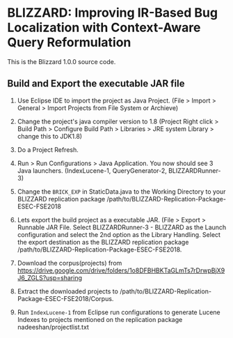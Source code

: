 # BLIZZARD: Improving IR-Based Bug Localization with Context-Aware Query Reformulation

This is the Blizzard 1.0.0 source code.

## Build and Export the executable JAR file
1. Use Eclipse IDE to import the project as Java Project. (File > Import > General > Import Projects from File System or Archieve)

2. Change the project's java compiler version to 1.8 (Project Right click > Build Path > Configure Build Path > Libraries > JRE system Library > change this to JDK1.8)
3. Do a Project Refresh.

4. Run > Run Configurations > Java Application. You now should see 3 Java launchers. (IndexLucene-1, QueryGenerator-2, BLIZZARDRunner-3)

5. Change the ```BRICK_EXP``` in StaticData.java to the Working Directory to your BLIZZARD replication package /path/to/BLIZZARD-Replication-Package-ESEC-FSE2018 

6. Lets export the build project as a executable JAR. (File > Export > Runnable JAR File. Select BLIZZARDRunner-3 - BLIZZARD as the Launch configuration and select the 2nd option as the Library Handling. Select the export destination as the  BLIZZARD replication package /path/to/BLIZZARD-Replication-Package-ESEC-FSE2018.  

7. Download the corpus(projects) from https://drive.google.com/drive/folders/1o8DFBHBKTaGLmTs7rDrwpBjX9J6_ZGLS?usp=sharing

8. Extract the downloaded projects to /path/to/BLIZZARD-Replication-Package-ESEC-FSE2018/Corpus.

9. Run ```IndexLucene-1``` from Eclipse run configurations to generate Lucene Indexes to projects mentioned on the replication package nadeeshan/projectlist.txt




